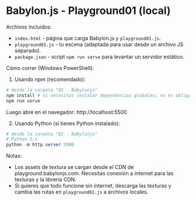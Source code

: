 # Babylon.js - Playground01 (local)

Archivos incluidos:

- `index.html` - página que carga Babylon.js y `playground01.js`.
- `playground01.js` - tu escena (adaptada para usar desde un archivo JS separado).
- `package.json` - script `npm run serve` para levantar un servidor estático.

Cómo correr (Windows PowerShell):

1) Usando npm (recomendado):

```powershell
# desde la carpeta "01 - Babylonjs"
npm install # si necesitas instalar dependencias globales; no es obligatorio
npm run serve
```

Luego abre en el navegador: http://localhost:5500

2) Usando Python (si tienes Python instalado):

```powershell
# desde la carpeta "01 - Babylonjs"
# Python 3.x
python -m http.server 5500
```

Notas:
- Los assets de textura se cargan desde el CDN de playground.babylonjs.com. Necesitas conexión a internet para las texturas y la librería CDN.
- Si quieres que todo funcione sin internet, descarga las texturas y cambia las rutas en `playground01.js` a archivos locales.